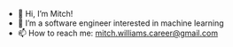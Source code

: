- 👋 Hi, I’m Mitch!
- 👀 I’m a software engineer interested in machine learning
- 📫 How to reach me: mitch.williams.career@gmail.com

<!---
mtch777/mtch777 is a ✨ special ✨ repository because its `README.md` (this file) appears on your GitHub profile.
You can click the Preview link to take a look at your changes.
--->

